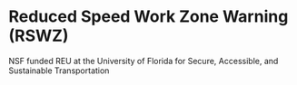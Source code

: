 # Reduced Speed Work Zone Warning (RSWZ)
NSF funded REU at the University of Florida for Secure, Accessible, and Sustainable Transportation
